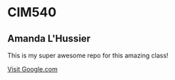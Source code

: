 # CIM540

## Amanda L'Hussier

This is my super awesome repo for this amazing class!

[Visit Google.com](http://www.google.com)
